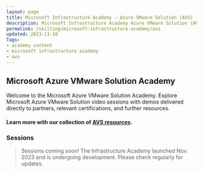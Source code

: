 ```yaml
---
layout: page
title: Microsoft Infrastructure Academy — Azure VMware Solution (AVS)
description: Microsoft Infrastructure Academy Azure VMware Solution (AVS).
permalink: /skilling/microsoft-infrastructure-academy/avs
updated: 2023-11-10
Tags:
- academy content
- microsoft infrastructure academy
- avs
---
```


## Microsoft Azure VMware Solution Academy
Welcome to the Microsoft Azure VMware Solution Academy. Explore Microsoft Azure VMware Solution video sessions with demos delivered directly to partners, relevant certifications, and further resources.

#### Learn more with our collection of [AVS resources](/PartnerResources/skilling/microsoft-infrastructure-academy/resources/avs-resources).

### Sessions

> Sessions coming soon! The Infrastructure Academy launched Nov. 2023 and is undergoing development. Please check regularly for updates.